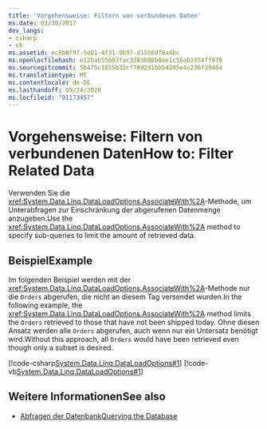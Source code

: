 ```yaml
---
title: 'Vorgehensweise: Filtern von verbundenen Daten'
ms.date: 03/30/2017
dev_langs:
- csharp
- vb
ms.assetid: ec8b8f97-5d01-4f31-9b97-d1556df6a4bc
ms.openlocfilehash: e12bab55b03fac3383b98b8ee1c56ab1954ff978
ms.sourcegitcommit: 5b475c1855b32cf78d2d1bbb4295e4c236f39464
ms.translationtype: MT
ms.contentlocale: de-DE
ms.lasthandoff: 09/24/2020
ms.locfileid: "91173457"
---
```

# <a name="how-to-filter-related-data"></a><span data-ttu-id="80f77-102">Vorgehensweise: Filtern von verbundenen Daten</span><span class="sxs-lookup"><span data-stu-id="80f77-102">How to: Filter Related Data</span></span>

<span data-ttu-id="80f77-103">Verwenden Sie die <xref:System.Data.Linq.DataLoadOptions.AssociateWith%2A>-Methode, um Unterabfragen zur Einschränkung der abgerufenen Datenmenge anzugeben.</span><span class="sxs-lookup"><span data-stu-id="80f77-103">Use the <xref:System.Data.Linq.DataLoadOptions.AssociateWith%2A> method to specify sub-queries to limit the amount of retrieved data.</span></span>  
  
## <a name="example"></a><span data-ttu-id="80f77-104">Beispiel</span><span class="sxs-lookup"><span data-stu-id="80f77-104">Example</span></span>  

 <span data-ttu-id="80f77-105">Im folgenden Beispiel werden mit der <xref:System.Data.Linq.DataLoadOptions.AssociateWith%2A>-Methode nur die `Orders` abgerufen, die nicht an diesem Tag versendet wurden.</span><span class="sxs-lookup"><span data-stu-id="80f77-105">In the following example, the <xref:System.Data.Linq.DataLoadOptions.AssociateWith%2A> method limits the `Orders` retrieved to those that have not been shipped today.</span></span> <span data-ttu-id="80f77-106">Ohne diesen Ansatz werden alle `Orders` abgerufen, auch wenn nur ein Untersatz benötigt wird.</span><span class="sxs-lookup"><span data-stu-id="80f77-106">Without this approach, all `Orders` would have been retrieved even though only a subset is desired.</span></span>  
  
 [!code-csharp[System.Data.Linq.DataLoadOptions#1](../../../../../../samples/snippets/csharp/VS_Snippets_Data/system.data.linq.dataloadoptions/cs/program.cs#1)]
 [!code-vb[System.Data.Linq.DataLoadOptions#1](../../../../../../samples/snippets/visualbasic/VS_Snippets_Data/system.data.linq.dataloadoptions/vb/module1.vb#1)]  
  
## <a name="see-also"></a><span data-ttu-id="80f77-107">Weitere Informationen</span><span class="sxs-lookup"><span data-stu-id="80f77-107">See also</span></span>

- [<span data-ttu-id="80f77-108">Abfragen der Datenbank</span><span class="sxs-lookup"><span data-stu-id="80f77-108">Querying the Database</span></span>](querying-the-database.md)

